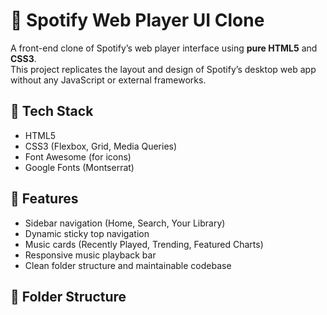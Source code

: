 # 🎵 Spotify Web Player UI Clone

A front-end clone of Spotify’s web player interface using **pure HTML5** and **CSS3**.  
This project replicates the layout and design of Spotify’s desktop web app without any JavaScript or external frameworks.

## 🚀 Tech Stack
- HTML5
- CSS3 (Flexbox, Grid, Media Queries)
- Font Awesome (for icons)
- Google Fonts (Montserrat)

## 🎨 Features
- Sidebar navigation (Home, Search, Your Library)
- Dynamic sticky top navigation
- Music cards (Recently Played, Trending, Featured Charts)
- Responsive music playback bar
- Clean folder structure and maintainable codebase

## 📂 Folder Structure
